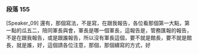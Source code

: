 ### 段落 155

[Speaker_09] 還有，那個寫法，不是寫，在跟我報告，各位看那個第一大點，第一點的瓜五二，陪同軍長與會，軍長是哪一個軍長，這報告是，管務匯報的報告，不是在跟我報告，或是跟誰報告，所以沒有軍長這個，要不就是館長，要不就是館長，就是誰，好，這個請各位注意，那個，那個續寫的方式，好